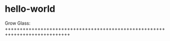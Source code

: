 # hello-world
Grow Glass:  
++++++++++++++++++++++++++++++++++++++++++++++++++++++++++++++++++++++++++++